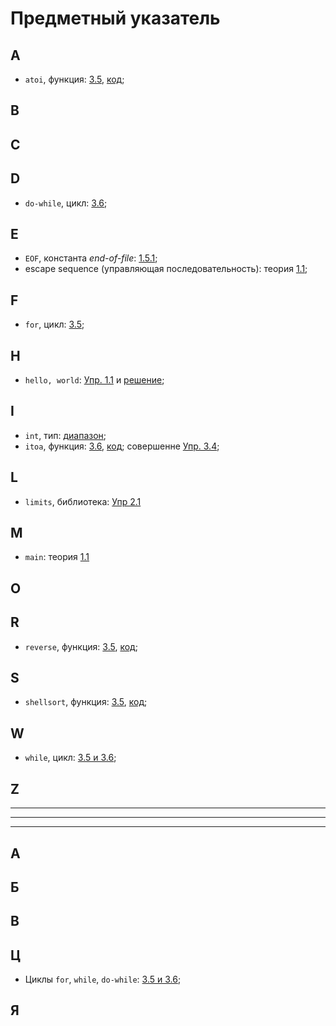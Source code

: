 # Предметный указатель

## A
* `atoi`, функция: [3.5](./ch3/README.md), [код](./ch3/examples/3.5_atoi.c);
## B
## C
## D
* `do-while`, цикл: [3.6](./ch3/README.md);
## E
* `EOF`, константа _end-of-file_: [1.5.1](./ch1/README.md);
* escape sequence (управляющая последовательность): теория [1.1](./ch1/content/1.1.md);
## F
* `for`, цикл: [3.5](./ch3/README.md);
## H
* `hello, world`: [Упр. 1.1](./ch1/README.md) и [решение](./ch1/tasks/1.1.c);
## I
* `int`, тип: [диапазон](./ch2/tasks/2.1.c);
* `itoa`, функция: [3.6](./ch3/README.md), [код](./ch3/examples/3.6_itoa.c); совершенне [Упр. 3.4](./ch3/tasks/3.4_itoa.c);
## L
* `limits`, библиотека: [Упр 2.1](./ch2/tasks/2.1.c)
## M
* `main`: теория [1.1](./ch1/content/1.1.md)
## O
## R
* `reverse`, функция: [3.5](./ch3/README.md), [код](./ch3/examples/3.5_reverse.c);
## S
* `shellsort`, функция: [3.5](./ch3/README.md), [код](./ch3/examples/3.5_shellsort.c);
## W
* `while`, цикл: [3.5 и 3.6](./ch3/README.md);
## Z

___
___
___
## А
## Б
## В
## Ц
* Циклы `for`, `while`, `do-while`: [3.5 и 3.6](./ch3/README.md);
## Я
